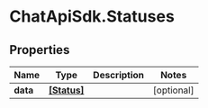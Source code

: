 # ChatApiSdk.Statuses

## Properties

Name | Type | Description | Notes
------------ | ------------- | ------------- | -------------
**data** | [**[Status]**](Status.md) |  | [optional] 


